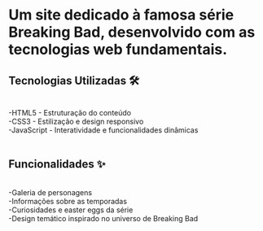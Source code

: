 <h1>Um site dedicado à famosa série Breaking Bad, desenvolvido com as tecnologias web fundamentais.</h1>

<h2>Tecnologias Utilizadas 🛠️</h2>
<br>
-HTML5 - Estruturação do conteúdo
<br>
-CSS3 - Estilização e design responsivo
<br>
-JavaScript - Interatividade e funcionalidades dinâmicas
<br>
<br>

<h2>Funcionalidades ✨</h2>
<br>
-Galeria de personagens
<br>
-Informações sobre as temporadas
<br>
-Curiosidades e easter eggs da série
<br>
-Design temático inspirado no universo de Breaking Bad
<br>
